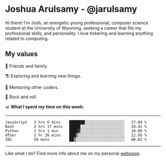 # Joshua Arulsamy - @jarulsamy

Hi there! I'm Josh, an energetic young professional, computer science student at the University of Wyoming, seeking a career that fits my professional skills, and personality. I love tinkering and learning anything related to computing.

## My values

:yellow_heart: Friends and family.

:earth_americas: Exploring and learning new things.

:book: Mentoring other coders.

:guitar: Rock and roll.

:bar_chart: **What I spent my time on this week:**

------
<!--START_SECTION:waka-->
```text
JavaScript   3 hrs 6 mins    ███████░░░░░░░░░░░░░░░░░░   27.84 % 
Bash         2 hrs 17 mins   █████░░░░░░░░░░░░░░░░░░░░   20.41 % 
Python       2 hrs 1 min     ████▓░░░░░░░░░░░░░░░░░░░░   18.09 % 
Other        1 hr 26 mins    ███▒░░░░░░░░░░░░░░░░░░░░░   12.95 % 
INI          59 mins         ██▒░░░░░░░░░░░░░░░░░░░░░░   08.83 % 
```
<!--END_SECTION:waka-->
------

Like what I do? Find more info about me on my personal [webpage](https://arulsamy.me).
